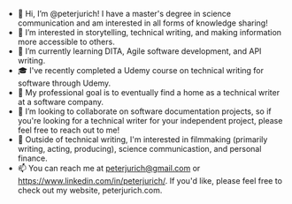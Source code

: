 - 👋 Hi, I’m @peterjurich! I have a master's degree in science communication and am interested in all forms of knowledge sharing!
- 👀 I’m interested in storytelling, technical writing, and making information more accessible to others.
- 🌱 I’m currently learning DITA, Agile software development, and API writing.
- :mortar_board: I've recently completed a Udemy course on technical writing for software through Udemy.
- 📝 My professional goal is to eventually find a home as a technical writer at a software company. 
- 💞️ I’m looking to collaborate on software documentation projects, so if you're looking for a technical writer for your independent project, please feel free to reach out to me!
- 🎥 Outside of technical writing, I'm interested in filmmaking (primarily writing, acting, producing), science communicastion, and personal finance.
- 📫 You can reach me at peterjurich@gmail.com or https://www.linkedin.com/in/peterjurich/. If you'd like, please feel free to check out my website, peterjurich.com.

<!---
peterjurich/peterjurich is a ✨ special ✨ repository because its `README.md` (this file) appears on your GitHub profile.
You can click the Preview link to take a look at your changes.
--->
